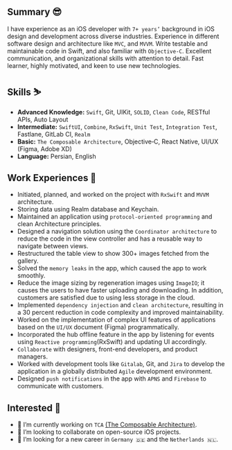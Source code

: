 ## Summary 😎
I have experience as an iOS developer with `7+ years’` background in iOS design and development across diverse industries. Experience in different software design and architecture like `MVC`, and `MVVM`. Write testable and maintainable code in Swift, and also familiar with `Objective‐C`. Excellent communication, and organizational skills with attention to detail. Fast learner, highly motivated, and keen to use new technologies.

## Skills ⛷️
- **Advanced Knowledge:** `Swift`, Git, UIKit, `SOLID`, `Clean Code`, RESTful APIs, Auto Layout
- **Intermediate:** `SwiftUI`, `Combine`, `RxSwift`, `Unit Test`, `Integration Test`, Fastlane, GitLab CI, `Realm`
- **Basic:** `The Composable Architecture`, Objective‐C, React Native, UI/UX (Figma, Adobe XD)
- **Language:** Persian, English

## Work Experiences 🔬
- Initiated, planned, and worked on the project with `RxSwift` and `MVVM` architecture.
- Storing data using Realm database and Keychain.
- Maintained an application using `protocol‐oriented programming` and clean Architecture principles.
- Designed a navigation solution using the `Coordinator architecture` to reduce the code in the view controller and has a reusable way to navigate between views.
- Restructured the table view to show 300+ images fetched from the gallery.
- Solved the `memory leaks` in the app, which caused the app to work smoothly.
- Reduce the image sizing by regeneration images using `ImageIO`; it causes the users to have faster uploading and downloading. In addition, customers are satisfied due to using less storage in the cloud.
- Implemented `dependency injection` and `clean architecture`, resulting in a 30 percent reduction in code complexity and improved maintainability.
- Worked on the implementation of complex UI features of applications based on the `UI/UX` document (Figma) programmatically.
- Incorporated the hub offline feature in the app by listening for events using `Reactive programming`(RxSwift) and updating UI accordingly.
- `Collaborate` with designers, front-end developers, and product managers.
- Worked with development tools like `Gitalab`, Git, and `Jira` to develop the application in a globally distributed `Agile` development environment.
- Designed `push notifications` in the app with `APNS` and `Firebase` to communicate with customers.

## Interested 🧐
- 🔭 I’m currently working on `TCA` [(The Composable Architecture)](https://github.com/pointfreeco/swift-composable-architecture).
- 👯 I’m looking to collaborate on open-source iOS projects.
- 🤔 I’m looking for a new career in `Germany 🇩🇪` and the `Netherlands 🇳🇱`.

<!--
- 💬 Ask me about ...
- ⚡ Fun fact: ...
-->
